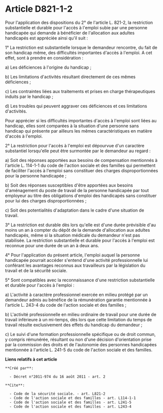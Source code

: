 # Article D821-1-2

Pour l'application des dispositions du 2° de l'article L. 821-2, la restriction substantielle et durable pour l'accès à
l'emploi subie par une personne handicapée qui demande à bénéficier de l'allocation aux adultes handicapés est appréciée
ainsi qu'il suit : 

1° La restriction est substantielle lorsque le demandeur rencontre, du fait de son handicap même, des difficultés importantes
d'accès à l'emploi. A cet effet, sont à prendre en considération : 

a) Les déficiences à l'origine du handicap ; 

b) Les limitations d'activités résultant directement de ces mêmes déficiences ; 

c) Les contraintes liées aux traitements et prises en charge thérapeutiques induits par le handicap ; 

d) Les troubles qui peuvent aggraver ces déficiences et ces limitations d'activités. 

Pour apprécier si les difficultés importantes d'accès à l'emploi sont liées au handicap, elles sont comparées à la situation
d'une personne sans handicap qui présente par ailleurs les mêmes caractéristiques en matière d'accès à l'emploi. 

2° La restriction pour l'accès à l'emploi est dépourvue d'un caractère substantiel lorsqu'elle peut être surmontée par le
demandeur au regard : 

a) Soit des réponses apportées aux besoins de compensation mentionnés à l'article L. 114-1-1 du code de l'action sociale et
des familles qui permettent de faciliter l'accès à l'emploi sans constituer des charges disproportionnées pour la personne
handicapée ; 

b) Soit des réponses susceptibles d'être apportées aux besoins d'aménagement du poste de travail de la personne handicapée
par tout employeur au titre des obligations d'emploi des handicapés sans constituer pour lui des charges disproportionnées ; 

c) Soit des potentialités d'adaptation dans le cadre d'une situation de travail. 

3° La restriction est durable dès lors qu'elle est d'une durée prévisible d'au moins un an à compter du dépôt de la demande
d'allocation aux adultes handicapés, même si la situation médicale du demandeur n'est pas stabilisée. La restriction
substantielle et durable pour l'accès à l'emploi est reconnue pour une durée de un an à deux ans. 

4° Pour l'application du présent article, l'emploi auquel la personne handicapée pourrait accéder s'entend d'une activité
professionnelle lui conférant les avantages reconnus aux travailleurs par la législation du travail et de la sécurité
sociale. 

5° Sont compatibles avec la reconnaissance d'une restriction substantielle et durable pour l'accès à l'emploi : 

a) L'activité à caractère professionnel exercée en milieu protégé par un demandeur admis au bénéfice de la rémunération
garantie mentionnée à l'article L. 243-4 du code de l'action sociale et des familles ; 

b) L'activité professionnelle en milieu ordinaire de travail pour une durée de travail inférieure à un mi-temps, dès lors que
cette limitation du temps de travail résulte exclusivement des effets du handicap du demandeur ; 

c) Le suivi d'une formation professionnelle spécifique ou de droit commun, y compris rémunérée, résultant ou non d'une
décision d'orientation prise par la commission des droits et de l'autonomie des personnes handicapées mentionnée à l'article
L. 241-5 du code de l'action sociale et des familles.

**Liens relatifs à cet article**

	**Créé par**:

	  - Décret n°2011-974 du 16 août 2011 - art. 2

	**Cite**:

	  - Code de la sécurité sociale. - art. L821-2
	  - Code de l'action sociale et des familles - art. L114-1-1
	  - Code de l'action sociale et des familles - art. L241-5
	  - Code de l'action sociale et des familles - art. L243-4
